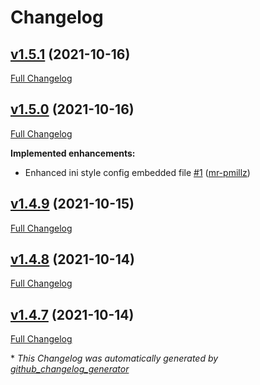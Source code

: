 # Changelog

## [v1.5.1](https://github.com/mr-pmillz/pimp-my-shell/tree/v1.5.1) (2021-10-16)

[Full Changelog](https://github.com/mr-pmillz/pimp-my-shell/compare/v1.5.0...v1.5.1)

## [v1.5.0](https://github.com/mr-pmillz/pimp-my-shell/tree/v1.5.0) (2021-10-16)

[Full Changelog](https://github.com/mr-pmillz/pimp-my-shell/compare/v1.4.9...v1.5.0)

**Implemented enhancements:**

- Enhanced ini style config embedded file [\#1](https://github.com/mr-pmillz/pimp-my-shell/pull/1) ([mr-pmillz](https://github.com/mr-pmillz))

## [v1.4.9](https://github.com/mr-pmillz/pimp-my-shell/tree/v1.4.9) (2021-10-15)

[Full Changelog](https://github.com/mr-pmillz/pimp-my-shell/compare/v1.4.8...v1.4.9)

## [v1.4.8](https://github.com/mr-pmillz/pimp-my-shell/tree/v1.4.8) (2021-10-14)

[Full Changelog](https://github.com/mr-pmillz/pimp-my-shell/compare/v1.4.7...v1.4.8)

## [v1.4.7](https://github.com/mr-pmillz/pimp-my-shell/tree/v1.4.7) (2021-10-14)

[Full Changelog](https://github.com/mr-pmillz/pimp-my-shell/compare/46fee5ea2af5f58460e92aac4a8e1facc9c85fd9...v1.4.7)



\* *This Changelog was automatically generated by [github_changelog_generator](https://github.com/github-changelog-generator/github-changelog-generator)*
